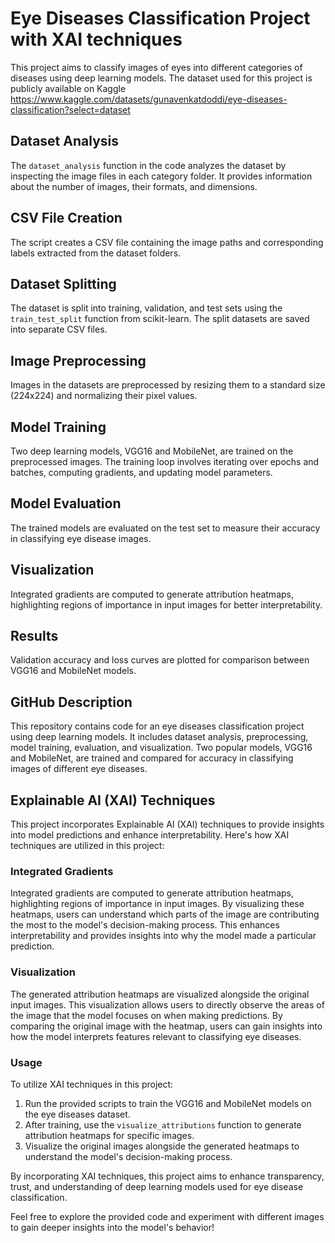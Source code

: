 # Eye Diseases Classification Project with XAI techniques

This project aims to classify images of eyes into different categories of diseases using deep learning models. The dataset used for this project is publicly available on Kaggle https://www.kaggle.com/datasets/gunavenkatdoddi/eye-diseases-classification?select=dataset

## Dataset Analysis

The `dataset_analysis` function in the code analyzes the dataset by inspecting the image files in each category folder. It provides information about the number of images, their formats, and dimensions.

## CSV File Creation

The script creates a CSV file containing the image paths and corresponding labels extracted from the dataset folders.

## Dataset Splitting

The dataset is split into training, validation, and test sets using the `train_test_split` function from scikit-learn. The split datasets are saved into separate CSV files.

## Image Preprocessing

Images in the datasets are preprocessed by resizing them to a standard size (224x224) and normalizing their pixel values.

## Model Training

Two deep learning models, VGG16 and MobileNet, are trained on the preprocessed images. The training loop involves iterating over epochs and batches, computing gradients, and updating model parameters.

## Model Evaluation

The trained models are evaluated on the test set to measure their accuracy in classifying eye disease images.

## Visualization

Integrated gradients are computed to generate attribution heatmaps, highlighting regions of importance in input images for better interpretability.

## Results

Validation accuracy and loss curves are plotted for comparison between VGG16 and MobileNet models.

## GitHub Description

This repository contains code for an eye diseases classification project using deep learning models. It includes dataset analysis, preprocessing, model training, evaluation, and visualization. Two popular models, VGG16 and MobileNet, are trained and compared for accuracy in classifying images of different eye diseases.

## Explainable AI (XAI) Techniques

This project incorporates Explainable AI (XAI) techniques to provide insights into model predictions and enhance interpretability. Here's how XAI techniques are utilized in this project:

### Integrated Gradients

Integrated gradients are computed to generate attribution heatmaps, highlighting regions of importance in input images. By visualizing these heatmaps, users can understand which parts of the image are contributing the most to the model's decision-making process. This enhances interpretability and provides insights into why the model made a particular prediction.

### Visualization

The generated attribution heatmaps are visualized alongside the original input images. This visualization allows users to directly observe the areas of the image that the model focuses on when making predictions. By comparing the original image with the heatmap, users can gain insights into how the model interprets features relevant to classifying eye diseases.

### Usage

To utilize XAI techniques in this project:

1. Run the provided scripts to train the VGG16 and MobileNet models on the eye diseases dataset.
2. After training, use the `visualize_attributions` function to generate attribution heatmaps for specific images.
3. Visualize the original images alongside the generated heatmaps to understand the model's decision-making process.

By incorporating XAI techniques, this project aims to enhance transparency, trust, and understanding of deep learning models used for eye disease classification.

Feel free to explore the provided code and experiment with different images to gain deeper insights into the model's behavior!
